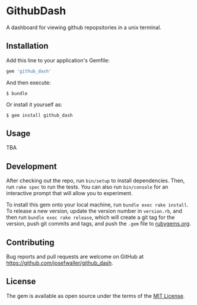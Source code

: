 # GithubDash

A dashboard for viewing github repopsitories in a unix terminal.

## Installation

Add this line to your application's Gemfile:

```ruby
gem 'github_dash'
```

And then execute:

    $ bundle

Or install it yourself as:

    $ gem install github_dash

## Usage

TBA

## Development

After checking out the repo, run `bin/setup` to install dependencies. Then, run `rake spec` to run the tests. You can also run `bin/console` for an interactive prompt that will allow you to experiment.

To install this gem onto your local machine, run `bundle exec rake install`. To release a new version, update the version number in `version.rb`, and then run `bundle exec rake release`, which will create a git tag for the version, push git commits and tags, and push the `.gem` file to [rubygems.org](https://rubygems.org).

## Contributing

Bug reports and pull requests are welcome on GitHub at https://github.com/josefwaller/github_dash.

## License

The gem is available as open source under the terms of the [MIT License](http://opensource.org/licenses/MIT).
